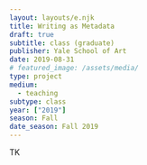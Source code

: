 ```yaml
---
layout: layouts/e.njk
title: Writing as Metadata
draft: true
subtitle: class (graduate)
publisher: Yale School of Art
date: 2019-08-31
# featured_image: /assets/media/
type: project
medium:
  - teaching
subtype: class
year: ["2019"]
season: Fall
date_season: Fall 2019
---
```


TK
